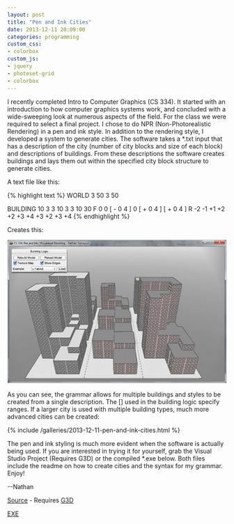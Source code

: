 ```yaml
---
layout: post
title: "Pen and Ink Cities"
date: 2013-12-11 20:09:00
categories: programming
custom_css:
- colorbox
custom_js:
- jquery
- photoset-grid
- colorbox
---
```

I recently completed Intro to Computer Graphics (CS 334). It started with an introduction to how computer graphics systems work, and concluded with a wide-sweeping look at numerous aspects of the field. For the class we were required to select a final project. I chose to do NPR (Non-Photorealistic Rendering) in a pen and ink style. In addition to the rendering style, I developed a system to generate cities. The software takes a \*.txt input that has a description of the city (number of city blocks and size of each block) and descriptions of buildings. From these descriptions the software creates buildings and lays them out within the specified city block structure to generate cities.

A text file like this:

{% highlight text %}
WORLD
3 50
3 50

BUILDING
10 3 3
10 3 3
10 30
F 0 0 [ - 0 4 ] 0 [ + 0 4 ] [ + 0 4 ]
R -2 -1 +1 +2 +2 +3 +4 +3 +2 +3 +4
{% endhighlight %}

Creates this:

![L City](/assets/2013/12/l_city.png)

As you can see, the grammar allows for multiple buildings and styles to be created from a single description. The [] used in the building logic specify ranges. If a larger city is used with multiple building types, much more advanced cities can be created:

{% include /galleries/2013-12-11-pen-and-ink-cities.html %}

The pen and ink styling is much more evident when the software is actually being used. If you are interested in trying it for yourself, grab the Visual Studio Project (Requires G3D) or the compiled \*.exe below. Both files include the readme on how to create cities and the syntax for my grammar. Enjoy!

--Nathan

[Source](/assets/files/pen_ink_cities/PEN_INK_CITIES_SOURCE.zip) - Requires [G3D](http://g3d.sourceforge.net/)

[EXE](/assets/files/pen_ink_cities/PEN_INK_CITIES_EXE.zip)
